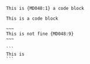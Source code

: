 ```text
This is {MD048:1} a code block
```

~~~text
This is a code block
~~~

```text
~~~
This is not fine {MD048:9}
~~~
```

~~~text
```
This is
```
~~~
